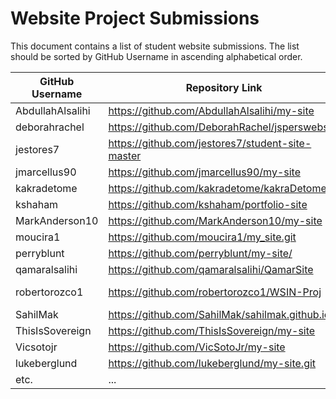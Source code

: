 # Website Project Submissions

This document contains a list of student website submissions. The list should be sorted by GitHub Username in ascending alphabetical order.

**GitHub Username** | **Repository Link** | **Project Link**
--- | --- | ---
AbdullahAlsalihi | https://github.com/AbdullahAlsalihi/my-site | https://abdullahalsalihi.github.io/my-site/
deborahrachel | https://github.com/DeborahRachel/jsperswebsite | https://deborahrachel.github.io/jsperswebsite/
jestores7  | https://github.com/jestores7/student-site-master | https://jestores7.github.io/student-site-master/index.html
jmarcellus90 | https://github.com/jmarcellus90/my-site | http://jmarcellus90.github.io/my-site
kakradetome | https://github.com/kakradetome/kakraDetome | https://kakradetome.github.io/kakraDetome/
kshaham | https://github.com/kshaham/portfolio-site | https://kshaham.github.io/portfolio-site/
MarkAnderson10 | https://github.com/MarkAnderson10/my-site | https://markanderson10.github.io/my-site/
moucira1 | https://github.com/moucira1/my_site.git | https://moucira1.github.io/my_site/
perryblunt| https://github.com/perryblunt/my-site/ | https://perryblunt.github.io/my-site/
qamaralsalihi| https://github.com/qamaralsalihi/QamarSite | https://qamaralsalihi.github.io/QamarSite/index.html
robertorozco1 | https://github.com/robertorozco1/WSIN-Proj | https://robertorozco1.github.io/WSIN-Proj/index.html
SahilMak | https://github.com/SahilMak/sahilmak.github.io | http://www.sahilmak.tech
ThisIsSovereign | https://github.com/ThisIsSovereign/my-site | https://thisissovereign.github.io/my-site/index.html
Vicsotojr | https://github.com/VicSotoJr/my-site | https://vicsotojr.github.io/my-site/
lukeberglund | https://github.com/lukeberglund/my-site.git | https://lukeberglund.github.io/my-site/
etc. | ... | ...
